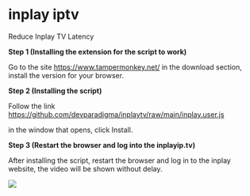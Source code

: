 # inplay iptv
Reduce Inplay TV Latency

**Step 1 (Installing the extension for the script to work)**

Go to the site https://www.tampermonkey.net/ in the download section, install the version for your browser.

**Step 2 (Installing the script)**

Follow the link https://github.com/devparadigma/inplaytv/raw/main/inplay.user.js

in the window that opens, click Install.

**Step 3 (Restart the browser and log into the inplayip.tv)**

After installing the script, restart the browser and log in to the inplay website, the video will be shown without delay.

![](https://github.com/devparadigma/inplaytv/blob/main/inplay.gif)
